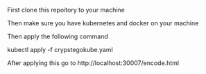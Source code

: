 First clone this repoitory to your machine


Then make sure you have kubernetes and docker on your machine


Then apply the following command


kubectl apply -f crypstegokube.yaml


After applying this go to http://localhost:30007/encode.html
